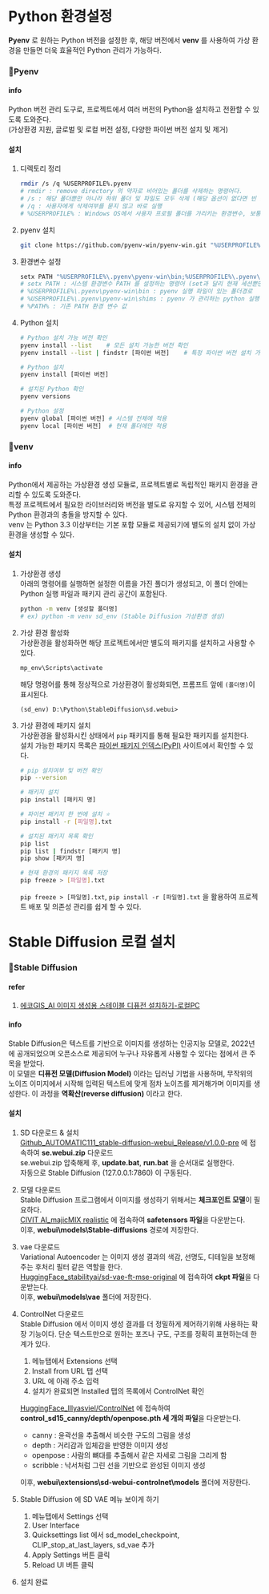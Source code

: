 # Python 환경설정
**Pyenv** 로 원하는 Python 버전을 설정한 후, 해당 버전에서 **venv** 를 사용하여 가상 환경을 만들면 더욱 효율적인 Python 관리가 가능하다.</br>

### 📌Pyenv

#### info
Python 버전 관리 도구로, 프로젝트에서 여러 버전의 Python을 설치하고 전환할 수 있도록 도와준다.</br>
(가상환경 지원, 글로벌 및 로컬 버전 설정, 다양한 파이썬 버전 설치 및 제거)</br>

#### 설치
1. 디렉토리 정리</br>
    ```bash
    rmdir /s /q %USERPROFILE%.pyenv
    # rmdir : remove directory 의 약자로 비어있는 폴더를 삭제하는 명령어다.
    # /s : 해당 폴더뿐만 아니라 하위 폴더 및 파일도 모두 삭제 (해당 옵션이 없다면 빈 폴더만 삭제할 수 있다.)
    # /q : 사용자에게 삭제여부를 묻지 않고 바로 실행
    # %USERPROFILE% : Windows OS에서 사용자 프로필 폴더를 가리키는 환경변수, 보통 "C:\Users\사용자이름" 형태로 설정된다.
    ```

2. pyenv 설치</br>
    ```bash
    git clone https://github.com/pyenv-win/pyenv-win.git "%USERPROFILE%\.pyenv"
    ```

3. 환경변수 설정</br>
    ```bash
    setx PATH "%USERPROFILE%\.pyenv\pyenv-win\bin;%USERPROFILE%\.pyenv\pyenv-win\shims;%PATH%"
    # setx PATH : 시스템 환경변수 PATH 를 설정하는 명령어 (set과 달리 현재 세션뿐만 아니라 시스템에 영구적으로 환경변수를 설정한다.)
    # %USERPROFILE%\.pyenv\pyenv-win\bin : pyenv 실행 파일이 있는 폴더경로
    # %USERPROFILE%\.pyenv\pyenv-win\shims : pyenv 가 관리하는 python 실행 파일을 포함하는 폴더경로
    # %PATH% : 기존 PATH 환경 변수 값
    ```

4. Python 설치</br>
    ```bash
    # Python 설치 가능 버전 확인
    pyenv install --list    # 모든 설치 가능한 버전 확인
    pyenv install --list | findstr [파이썬 버전]    # 특정 파이썬 버전 설치 가능여부 확인

    # Python 설치
    pyenv install [파이썬 버전]

    # 설치된 Python 확인
    pyenv versions

    # Python 설정
    pyenv global [파이썬 버전] # 시스템 전체에 적용
    pyenv local [파이썬 버전]  # 현재 폴더에만 적용
    ```

### 📌venv

#### info
Python에서 제공하는 가상환경 생성 모듈로, 프로젝트별로 독립적인 패키지 환경을 관리할 수 있도록 도와준다.</br>
특정 프로젝트에서 필요한 라이브러리와 버전을 별도로 유지할 수 있어, 시스템 전체의 Python 환경과의 충돌을 방지할 수 있다.</br>
venv 는 Python 3.3 이상부터는 기본 포함 모듈로 제공되기에 별도의 설치 없이 가상 환경을 생성할 수 있다.</br>

#### 설치
1. 가상환경 생성</br>
    아래의 명령어를 실행하면 설정한 이름을 가진 폴더가 생성되고, 이 폴더 안에는 Python 실행 파일과 패키지 관리 공간이 포함된다.</br>
    ```bash
    python -m venv [생성할 폴더명]
    # ex) python -m venv sd_env (Stable Diffusion 가상환경 생성)
    ```

2. 가상 환경 활성화</br>
    가상환경을 활성화하면 해당 프로젝트에서만 별도의 패키지를 설치하고 사용할 수 있다.</br>
    ```bash
    mp_env\Scripts\activate
    ```
    해당 명령어를 통해 정상적으로 가상환경이 활성화되면, 프롬프트 앞에 `(폴더명)`이 표시된다.</br>
    ```
    (sd_env) D:\Python\StableDiffusion\sd.webui>
    ```
    
3. 가상 환경에 패키지 설치</br>
    가상환경을 활성화시킨 상태에서 `pip` 패키지를 통해 필요한 패키지를 설치한다.</br>
    설치 가능한 패키지 목록은 [파이썬 패키지 인덱스(PyPI)](https://pypi.org/) 사이트에서 확인할 수 있다.</br>
    ```bash
    # pip 설치여부 및 버전 확인
    pip --version

    # 패키지 설치
    pip install [패키지 명]

    # 파이썬 패키지 한 번에 설치 ⭐
    pip install -r [파일명].txt

    # 설치된 패키지 목록 확인
    pip list
    pip list | findstr [패키지 명]
    pip show [패키지 명]

    # 현재 환경의 패키지 목록 저장
    pip freeze > [파일명].txt
    ```
    `pip freeze > [파일명].txt`, `pip install -r [파일명].txt` 을 활용하여 프로젝트 배포 및 의존성 관리를 쉽게 할 수 있다.</br>

# Stable Diffusion 로컬 설치

### 📌Stable Diffusion

#### refer
1. [에코GIS_AI 이미지 생성용 스테이블 디퓨전 설치하기-로컬PC](https://ecogis.tistory.com/entry/AI-%EC%9D%B4%EB%AF%B8%EC%A7%80-%EC%83%9D%EC%84%B1%EC%9A%A9-%EC%8A%A4%ED%85%8C%EC%9D%B4%EB%B8%94-%EB%94%94%ED%93%A8%EC%A0%84-%EC%84%A4%EC%B9%98%ED%95%98%EA%B8%B0)

#### info
Stable Diffusion은 텍스트를 기반으로 이미지를 생성하는 인공지능 모델로, 2022년에 공개되었으며 오픈소스로 제공되어 누구나 자유롭게 사용할 수 있다는 점에서 큰 주목을 받았다.</br>
이 모델은 **디퓨전 모델(Diffusion Model)** 이라는 딥러닝 기법을 사용하며, 무작위의 노이즈 이미지에서 시작해 입력된 텍스트에 맞게 점차 노이즈를 제거해가며 이미지를 생성한다. 이 과정을 **역확산(reverse diffusion)** 이라고 한다.</br>

#### 설치
1. SD 다운로드 & 설치</br>
    [Github_AUTOMATIC111_stable-diffusion-webui_Release/v1.0.0-pre](https://github.com/AUTOMATIC1111/stable-diffusion-webui/releases/tag/v1.0.0-pre) 에 접속하여 **se.webui.zip** 다운로드</br>
    se.webui.zip 압축해제 후, **update.bat**, **run.bat** 을 순서대로 실행한다.</br>
    자동으로 Stable Diffusion (127.0.0.1:7860) 이 구동된다.</br>

2. 모델 다운로드</br>
    Stable Diffusion 프로그램에서 이미지를 생성하기 위해서는 **체크포인트 모델**이 필요하다.</br>
    [CIVIT AI_majicMIX realistic](https://civitai.com/models/43331/majicmix-realistic?modelVersionId=176425) 에 접속하여 **safetensors 파일**을 다운받는다.</br>
    이후, **webui\models\Stable-diffusions** 경로에 저장한다.</br>

3. vae 다운로드</br>
    Variational Autoencoder 는 이미지 생성 결과의 색감, 선명도, 디테일을 보정해주는 후처리 필터 같은 역할을 한다.</br>
    [HuggingFace_stabilityai/sd-vae-ft-mse-original](https://huggingface.co/stabilityai/sd-vae-ft-mse-original/blob/main/vae-ft-mse-840000-ema-pruned.ckpt) 에 접속하여 **ckpt 파일**을 다운받는다.</br>
    이후, **webui\models\vae** 폴더에 저장한다.</br>

4. ControlNet 다운로드</br>
    Stable Diffusion 에서 이미지 생성 결과를 더 정밀하게 제어하기위해 사용하는 확장 기능이다. 단순 텍스트만으로 원하는 포즈나 구도, 구조를 정확히 표현하는데 한계가 있다.</br>
    1. 메뉴탭에서 Extensions 선택
    2. Install from URL 탭 선택
    3. URL 에 아래 주소 입력
    4. 설치가 완료되면 Installed 탭의 목록에서 ControlNet 확인
    
    [HuggingFace_lllyasviel/ControlNet](https://huggingface.co/lllyasviel/ControlNet/tree/main/models) 에 접속하여 **control_sd15_canny/depth/openpose.pth 세 개의 파일**을 다운받는다.</br>
    - canny : 윤곽선을 추출해서 비슷한 구도의 그림을 생성
    - depth : 거리감과 입체감을 반영한 이미지 생성
    - openpose : 사람의 뼈대를 추출해서 같은 자세로 그림을 그리게 함
    - scribble : 낙서처럼 그린 선을 기반으로 완성된 이미지 생성

    이후, **webui\extensions\sd-webui-controlnet\models** 폴더에 저장한다.</br>

5. Stable Diffusion 에 SD VAE 메뉴 보이게 하기</br>
    1. 메뉴탭에서 Settings 선택
    2. User Interface
    3. Quicksettings list 에서 sd_model_checkpoint, CLIP_stop_at_last_layers, sd_vae 추가
    4. Apply Settings 버튼 클릭
    5. Reload UI 버튼 클릭
    
6. 설치 완료</br>
